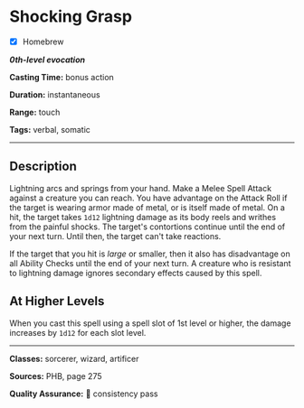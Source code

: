 # Shocking Grasp

- [x] Homebrew

***0th-level evocation***

**Casting Time:** bonus action

**Duration:** instantaneous

**Range:** touch

**Tags:** verbal, somatic

---

## Description
Lightning arcs and springs from your hand.
Make a Melee Spell Attack against a creature you can reach.
You have advantage on the Attack Roll if the target is wearing armor made of metal, or is itself made of metal.
On a hit, the target takes `1d12` lightning damage as its body reels and writhes from the painful shocks.
The target's contortions continue until the end of your next turn.
Until then, the target can't take reactions.

If the target that you hit is *large* or smaller, then it also has disadvantage on all Ability Checks until the end of your next turn.
A creature who is resistant to lightning damage ignores secondary effects caused by this spell.

## At Higher Levels
When you cast this spell using a spell slot of 1st level or higher, the damage increases by `1d12` for each slot level.

---

**Classes:** sorcerer, wizard, artificer

**Sources:** PHB, page 275

**Quality Assurance:** :star2: consistency pass
